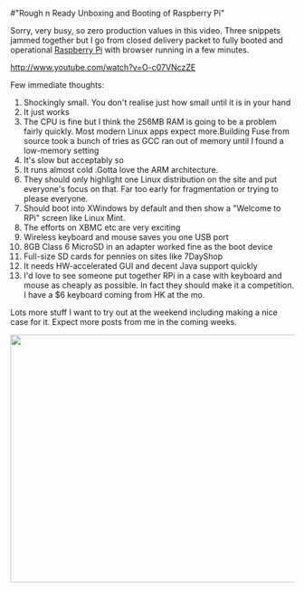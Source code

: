 #"Rough n Ready Unboxing and Booting of Raspberry Pi"

Sorry, very busy, so zero production values in this video. Three snippets jammed together but I go from closed delivery packet to fully booted and operational <a href="http://raspberrypi.org">Raspberry Pi</a> with browser running in a few minutes.

http://www.youtube.com/watch?v=O-c07VNczZE

Few immediate thoughts:
<ol>
	<li>Shockingly small. You don't realise just how small until it is in your hand</li>
	<li>It just works</li>
	<li>The CPU is fine but I think the 256MB RAM is going to be a problem fairly quickly. Most modern Linux apps expect more.Building Fuse from source took a bunch of tries as GCC ran out of memory until I found a low-memory setting</li>
	<li>It's slow but acceptably so</li>
	<li>It runs almost cold .Gotta love the ARM architecture.</li>
	<li>They should only highlight one Linux distribution on the site and put everyone's focus on that. Far too early for fragmentation or trying to please everyone.</li>
	<li>Should boot into XWindows by default and then show a "Welcome to RPi" screen like Linux Mint.</li>
	<li>The efforts on XBMC etc are very exciting</li>
	<li>Wireless keyboard and mouse saves you one USB port</li>
	<li>8GB Class 6 MicroSD in an adapter worked fine as the boot device</li>
	<li>Full-size SD cards for pennies on sites like 7DayShop</li>
	<li>It needs HW-accelerated GUI and decent Java support quickly</li>
	<li>I'd love to see someone put together RPi in a case with keyboard and mouse as cheaply as possible. In fact they should make it a competition. I have a $6 keyboard coming from HK at the mo.</li>
</ol>
Lots more stuff I want to try out at the weekend including making a nice case for it. Expect more posts from me in the coming weeks.

<a href="http://conoroneill.net/wp-content/uploads/2012/05/DSCF1471.jpg"><img class="alignnone size-large wp-image-716" title="DSCF1471" src="http://conoroneill.net/wp-content/uploads/2012/05/DSCF1471-1024x768.jpg" alt="" width="584" height="438" /></a>